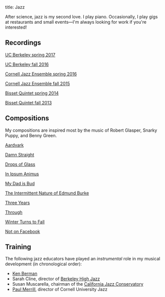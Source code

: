 title: Jazz


After science, jazz is my second love. I play piano. Occasionally, I play gigs at restaurants and small events—I'm always looking for work if you're interested!

## Recordings

[UC Berkeley spring 2017](https://drive.google.com/open?id=0B_EjB5L1rvMZTW9TZGpVcWYxTDA)

[UC Berkeley fall 2016](https://drive.google.com/open?id=0B_EjB5L1rvMZaVo2SVlvV3cteWs)

[Cornell Jazz Ensemble spring 2016](https://drive.google.com/open?id=0B5apO-iCShKsNTNHMFVDd3I0LWc)

[Cornell Jazz Ensemble fall 2015](https://www.cornell.edu/video/wind-symphony-jazz-band-concert-nov-20-2015)

[Bisset Quintet spring 2014](https://drive.google.com/file/d/0B94rmt96qcqPUUloUlRPX3RTaTg/view?usp=sharing)

[Bisset Quintet fall 2013](https://www.youtube.com/watch?v=aw3hozcMwMk)

## Compositions
My compositions are inspired most by the music of Robert Glasper, Snarky Puppy, and Benny Green.

[Aardvark]({filename}/charts/aardvark.pdf)

[Damn Straight]({filename}/charts/damn_straight.pdf)

[Drops of Glass]({filename}/charts/drops_of_glass.pdf)

[In Ipsum Animus]({filename}/charts/in_ipsum_animus.pdf)

[My Dad is Bud]({filename}/charts/my_dad_is_bud.pdf)

[The Intermittent Nature of Edmund Burke]({filename}/charts/the_intermittent_nature_of_edmund_burke.pdf)

[Three Years]({filename}/charts/three_years.pdf)

[Through]({filename}/charts/through.pdf)

[Winter Turns to Fall]({filename}/charts/winter_turns_to_fall.pdf)

[Not on Facebook]({filename}/charts/not_on_facebook.pdf)

## Training

The following jazz educators have played an *instrumental* role in my musical development (in chronological order):

- [Ken Berman](http://kenbermanmusic.com)
- Sarah Cline, director of [Berkeley High Jazz](http://www.bhsjazz.org)
- Susan Muscarella, chairman of the [California Jazz Conservatory](http://cjc.edu)
- [Paul Merrill](http://music.cornell.edu/people/faculty/profile/paul-merrill/), director of Cornell University Jazz